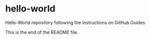 # hello-world
Hello-World repository following the instructions on GitHub Guides

This is the end of the README file.
